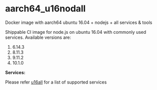 # aarch64_u16nodall
Docker image with aarch64 ubuntu 16.04 + nodejs + all services &amp; tools

Shippable CI image for node.js on ubuntu 16.04 with commonly used services. Available versions are:


  1.  6.14.3
  2.  8.11.3
  3.  9.11.2
  4.  10.1.0

  
**Services:**

Please refer [u16all](https://github.com/dry-dock/aarch64_u16all) for a list of supported services
